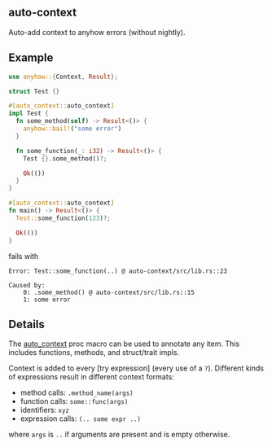 ## auto-context

Auto-add context to anyhow errors (without nightly).

## Example

```rust
use anyhow::{Context, Result};

struct Test {}

#[auto_context::auto_context]
impl Test {
  fn some_method(self) -> Result<()> {
    anyhow::bail!("some error")
  }

  fn some_function(_: i32) -> Result<()> {
    Test {}.some_method()?;

    Ok(())
  }
}

#[auto_context::auto_context]
fn main() -> Result<()> {
  Test::some_function(123)?;

  Ok(())
}
```
fails with
```text
Error: Test::some_function(..) @ auto-context/src/lib.rs::23

Caused by:
    0: .some_method() @ auto-context/src/lib.rs::15
    1: some error
```

## Details

The [auto_context][1] proc macro can be used to annotate any item. This
includes functions, methods, and struct/trait impls.

Context is added to every [try expression] (every use of a `?`). Different
kinds of expressions result in different context formats:

- method calls: `.method_name(args)`
- function calls: `some::func(args)`
- identifiers: `xyz`
- expression calls: `(.. some expr ..)`

where `args` is `..` if arguments are present and is empty otherwise.

[1]: https://docs.rs/auto-context
